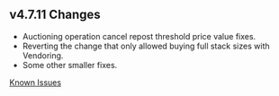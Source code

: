 ## v4.7.11 Changes

* Auctioning operation cancel repost threshold price value fixes.
* Reverting the change that only allowed buying full stack sizes with Vendoring.
* Some other smaller fixes.

[Known Issues](http://support.tradeskillmaster.com/display/KB/TSM4+Currently+Known+Issues)
